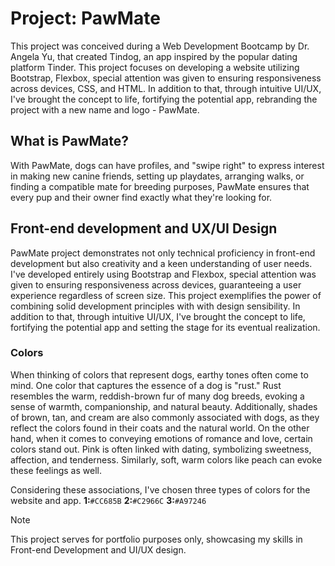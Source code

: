 # Project: PawMate

This project was conceived during a Web Development Bootcamp by Dr. Angela Yu, that created Tindog, an app inspired by the popular dating platform Tinder. This project focuses on developing a website utilizing Bootstrap, Flexbox, special attention was given to ensuring responsiveness across devices, CSS, and HTML. In addition to that, through intuitive UI/UX, I've brought the concept to life, fortifying the potential app, rebranding the project with a new name and logo - PawMate.


## What is PawMate?
With PawMate, dogs can have profiles, and "swipe right" to express interest in making new canine friends, setting up playdates, arranging walks, or finding a compatible mate for breeding purposes, PawMate ensures that every pup and their owner find exactly what they're looking for.

## Front-end development and UX/UI Design
PawMate project demonstrates not only technical proficiency in front-end development but also creativity and a keen understanding of user needs. 
I've developed entirely using Bootstrap and Flexbox, special attention was given to ensuring responsiveness across devices, guaranteeing a user experience regardless of screen size. This project exemplifies the power of combining solid development principles with with design sensibility.
In addition to that, through intuitive UI/UX, I've brought the concept to life, fortifying the potential app and setting the stage for its eventual realization.

### Colors
When thinking of colors that represent dogs, earthy tones often come to mind. One color that captures the essence of a dog is "rust." Rust resembles the warm, reddish-brown fur of many dog breeds, evoking a sense of warmth, companionship, and natural beauty. Additionally, shades of brown, tan, and cream are also commonly associated with dogs, as they reflect the colors found in their coats and the natural world. 
On the other hand, when it comes to conveying emotions of romance and love, certain colors stand out. Pink is often linked with dating, symbolizing sweetness, affection, and tenderness. Similarly, soft, warm colors like peach can evoke these feelings as well.

Considering these associations, I've chosen three types of colors for the website and app. **1:**`#CC685B` **2:**`#C2966C` **3:**`#A97246` 


> [!NOTE]
> This project serves for portfolio purposes only, showcasing my skills in Front-end Development and UI/UX design.
